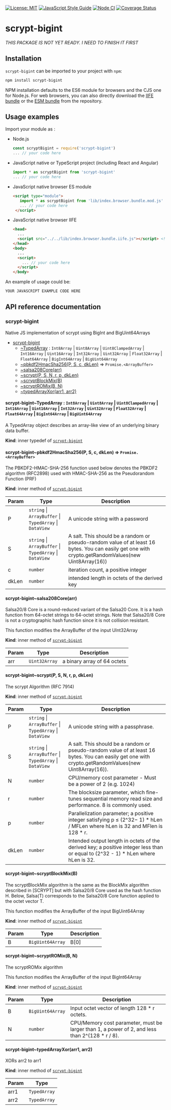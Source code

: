 [![License: MIT](https://img.shields.io/badge/License-MIT-yellow.svg)](https://opensource.org/licenses/MIT)
[![JavaScript Style Guide](https://img.shields.io/badge/code_style-standard-brightgreen.svg)](https://standardjs.com)
[![Node CI](https://github.com/juanelas/scrypt-bigint/workflows/Node%20CI/badge.svg)](https://github.com/juanelas/scrypt-bigint/actions?query=workflow%3A%22Node+CI%22)
[![Coverage Status](https://coveralls.io/repos/github/juanelas/scrypt-bigint/badge.svg?branch=master)](https://coveralls.io/github/juanelas/scrypt-bigint?branch=master)

# scrypt-bigint

*THIS PACKAGE IS NOT YET READY. I NEED TO FINISH IT FIRST*

## Installation

`scrypt-bigint` can be imported to your project with `npm`:

```bash
npm install scrypt-bigint
```

NPM installation defaults to the ES6 module for browsers and the CJS one for Node.js. For web browsers, you can also directly download the [IIFE bundle](https://raw.githubusercontent.com/juanelas/scrypt-bigint/master/lib/index.browser.bundle.iife.js) or the [ESM bundle](https://raw.githubusercontent.com/juanelas/scrypt-bigint/master/lib/index.browser.bundle.mod.js) from the repository.

## Usage examples

Import your module as :

 - Node.js
   ```javascript
   const scryptBigint = require('scrypt-bigint')
   ... // your code here
   ```
 - JavaScript native or TypeScript project (including React and Angular)
   ```javascript
   import * as scryptBigint from 'scrypt-bigint'
   ... // your code here
   ```
 - JavaScript native browser ES module
   ```html
   <script type="module">
      import * as scryptBigint from 'lib/index.browser.bundle.mod.js'  // Use you actual path to the broser mod bundle
      ... // your code here
    </script>
   ```
 - JavaScript native browser IIFE
   ```html
   <head>
     ...
     <script src="../../lib/index.browser.bundle.iife.js"></script> <!-- Use you actual path to the browser bundle -->
   </head>
   <body>
     ...
     <script>
       ... // your code here
     </script>
   </body>
   ```

An example of usage could be:

```javascript
YOUR JAVASCRIPT EXAMPLE CODE HERE
```

## API reference documentation

<a name="module_scrypt-bigint"></a>

### scrypt-bigint
Native JS implementation of scrypt using BigInt and BigUint64Arrays


* [scrypt-bigint](#module_scrypt-bigint)
    * [~TypedArray](#module_scrypt-bigint..TypedArray) : <code>Int8Array</code> \| <code>Uint8Array</code> \| <code>Uint8ClampedArray</code> \| <code>Int16Array</code> \| <code>Uint16Array</code> \| <code>Int32Array</code> \| <code>Uint32Array</code> \| <code>Float32Array</code> \| <code>Float64Array</code> \| <code>BigInt64Array</code> \| <code>BigUint64Array</code>
    * [~pbkdf2HmacSha256(P, S, c, dkLen)](#module_scrypt-bigint..pbkdf2HmacSha256) ⇒ <code>Promise.&lt;ArrayBuffer&gt;</code>
    * [~salsa208Core(arr)](#module_scrypt-bigint..salsa208Core)
    * [~scrypt(P, S, N, r, p, dkLen)](#module_scrypt-bigint..scrypt)
    * [~scryptBlockMix(B)](#module_scrypt-bigint..scryptBlockMix)
    * [~scryptROMix(B, N)](#module_scrypt-bigint..scryptROMix)
    * [~typedArrayXor(arr1, arr2)](#module_scrypt-bigint..typedArrayXor)

<a name="module_scrypt-bigint..TypedArray"></a>

#### scrypt-bigint~TypedArray : <code>Int8Array</code> \| <code>Uint8Array</code> \| <code>Uint8ClampedArray</code> \| <code>Int16Array</code> \| <code>Uint16Array</code> \| <code>Int32Array</code> \| <code>Uint32Array</code> \| <code>Float32Array</code> \| <code>Float64Array</code> \| <code>BigInt64Array</code> \| <code>BigUint64Array</code>
A TypedArray object describes an array-like view of an underlying binary data buffer.

**Kind**: inner typedef of [<code>scrypt-bigint</code>](#module_scrypt-bigint)  
<a name="module_scrypt-bigint..pbkdf2HmacSha256"></a>

#### scrypt-bigint~pbkdf2HmacSha256(P, S, c, dkLen) ⇒ <code>Promise.&lt;ArrayBuffer&gt;</code>
The PBKDF2-HMAC-SHA-256 function used below denotes the PBKDF2 algorithm
(RFC2898) used with HMAC-SHA-256 as the Pseudorandom Function (PRF)

**Kind**: inner method of [<code>scrypt-bigint</code>](#module_scrypt-bigint)  

| Param | Type | Description |
| --- | --- | --- |
| P | <code>string</code> \| <code>ArrayBuffer</code> \| <code>TypedArray</code> \| <code>DataView</code> | A unicode string with a password |
| S | <code>string</code> \| <code>ArrayBuffer</code> \| <code>TypedArray</code> \| <code>DataView</code> | A salt. This should be a random or pseudo-random value of at least 16 bytes. You can easily get one with crypto.getRandomValues(new Uint8Array(16)) |
| c | <code>number</code> | iteration count, a positive integer |
| dkLen | <code>number</code> | intended length in octets of the derived key |

<a name="module_scrypt-bigint..salsa208Core"></a>

#### scrypt-bigint~salsa208Core(arr)
Salsa20/8 Core is a round-reduced variant of the Salsa20 Core.  It is a
hash function from 64-octet strings to 64-octet strings.  Note that
Salsa20/8 Core is not a cryptographic hash function since it is not
collision resistant.

This function modifies the ArrayBuffer of the input UInt32Array

**Kind**: inner method of [<code>scrypt-bigint</code>](#module_scrypt-bigint)  

| Param | Type | Description |
| --- | --- | --- |
| arr | <code>Uint32Array</code> | a binary array of 64 octets |

<a name="module_scrypt-bigint..scrypt"></a>

#### scrypt-bigint~scrypt(P, S, N, r, p, dkLen)
The scrypt Algorithm (RFC 7914)

**Kind**: inner method of [<code>scrypt-bigint</code>](#module_scrypt-bigint)  

| Param | Type | Description |
| --- | --- | --- |
| P | <code>string</code> \| <code>ArrayBuffer</code> \| <code>TypedArray</code> \| <code>DataView</code> | A unicode string with a passphrase. |
| S | <code>string</code> \| <code>ArrayBuffer</code> \| <code>TypedArray</code> \| <code>DataView</code> | A salt. This should be a random or pseudo-random value of at least 16 bytes. You can easily get one with crypto.getRandomValues(new Uint8Array(16)). |
| N | <code>number</code> | CPU/memory cost parameter - Must be a power of 2 (e.g. 1024) |
| r | <code>number</code> | The blocksize parameter, which fine-tunes sequential memory read size and performance. 8 is commonly used. |
| p | <code>number</code> | Parallelization parameter; a positive integer satisfying p ≤ (2^32− 1) * hLen / MFLen where hLen is 32 and MFlen is 128 * r. |
| dkLen | <code>number</code> | Intended output length in octets of the derived key; a positive integer less than or equal to (2^32 - 1) * hLen where hLen is 32. |

<a name="module_scrypt-bigint..scryptBlockMix"></a>

#### scrypt-bigint~scryptBlockMix(B)
The scryptBlockMix algorithm is the same as the BlockMix algorithm
described in [SCRYPT] but with Salsa20/8 Core used as the hash function H.
Below, Salsa(T) corresponds to the Salsa20/8 Core function applied to the
octet vector T.

This function modifies the ArrayBuffer of the input BigUint64Array

**Kind**: inner method of [<code>scrypt-bigint</code>](#module_scrypt-bigint)  

| Param | Type | Description |
| --- | --- | --- |
| B | <code>BigUint64Array</code> | B[0] || B[1] || ... || B[2 * r - 1]                          Input octet string (of size 128 * r octets),                          treated as 2 * r 64-octet blocks,                          where each element in B is a 64-octet block. |

<a name="module_scrypt-bigint..scryptROMix"></a>

#### scrypt-bigint~scryptROMix(B, N)
The scryptROMix algorithm

This function modifies the ArrayBuffer of the input BigInt64Array

**Kind**: inner method of [<code>scrypt-bigint</code>](#module_scrypt-bigint)  

| Param | Type | Description |
| --- | --- | --- |
| B | <code>BigUint64Array</code> | Input octet vector of length 128 * r octets. |
| N | <code>number</code> | CPU/Memory cost parameter, must be larger than 1,                             a power of 2, and less than 2^(128 * r / 8). |

<a name="module_scrypt-bigint..typedArrayXor"></a>

#### scrypt-bigint~typedArrayXor(arr1, arr2)
XORs arr2 to arr1

**Kind**: inner method of [<code>scrypt-bigint</code>](#module_scrypt-bigint)  

| Param | Type |
| --- | --- |
| arr1 | <code>TypedArray</code> | 
| arr2 | <code>TypedArray</code> | 


